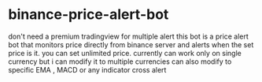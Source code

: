 # binance-price-alert-bot
don't need a premium tradingview for multiple alert this bot is a price alert bot that monitors price directly from binance server and alerts when the set price is it. you can set unlimited price. currently can work only on single currency but i can modify it to multiple currencies can also modify to specific EMA , MACD or any indicator cross alert
